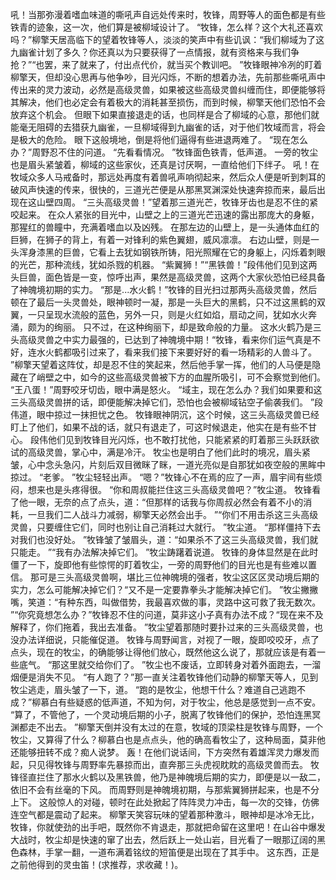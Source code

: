 吼！当那弥漫着嗜血味道的嘶吼声自远处传来时，牧锋，周野等人的面色都是有些铁青的迹象，这一次，他们算是被柳域设计了。
“牧锋，怎么样？这个大礼还喜欢吗？”柳擎天居高临下的望着牧锋等人，淡淡的笑声中有些讥讽：“我们柳域为了这九幽雀计划了多久？你还真以为只要获得了一点情报，就有资格来与我们争抢？”“也罢，来了就来了，付出点代价，就当买个教训吧。
”牧锋眼神冷冽的盯着柳擎天，但却没心思再与他争吵，目光闪烁，不断的想着办法，先前那些嘶吼声中传出来的灵力波动，必然是高级灵兽，如果被这些高级灵兽纠缠而住，即便能够将其解决，他们也必定会有着极大的消耗甚至损伤，而到时候，柳擎天他们恐怕不会放弃这个机会。
但眼下如果直接退走的话，也同样是合了柳域的心意，那他们就能毫无阻碍的去猎获九幽雀，一旦柳域得到九幽雀的话，对于他们牧域而言，将会是极大的危险。
眼下这般境地，倒是将他们逼得有些进退两难了。
“现在怎么办？”周野忍不住的问道。
“先看看情况。
”牧锋面色铁青，低声道。
一旁的牧尘也是眉头紧皱着，柳域的这些家伙，还真是讨厌啊，一直给他们下绊子。
吼！在牧域众多人马戒备时，那远处再度有着兽吼声响彻起来，然后众人便是听到刺耳的破风声快速的传来，很快的，三道光芒便是从那黑冥渊深处快速奔掠而来，最后出现在这山壁四周。
“三头高级灵兽！”望着那三道光芒，牧锋牙齿也是忍不住的紧咬起来。
在众人紧张的目光中，山壁之上的三道光芒迅速的露出那庞大的身躯，那猩红的兽瞳中，充满着嗜血以及凶残。
在那左边的山壁上，是一头通体血红的巨狮，在狮子的背上，有着一对锋利的紫色翼翅，威风凛凛。
右边山壁，则是一头浑身漆黑的巨兽，它看上去犹如钢铁所铸，阳光照耀在它的身躯上，闪烁着刺眼的光芒，那种流线，犹如杀戮的机器。
“紫翼狮！”“黑铁兽！”段伟他们见到这两头巨兽，面色皆是一变，惊呼出声，果然是高级灵兽，这两个大家伙恐怕已经具备了神魄境初期的实力。
“那是...水火鹤！”牧锋的目光扫过那两头高级灵兽，然后顿在了最后一头灵兽处，眼神顿时一凝，那是一头巨大的黑鹤，只不过这黑鹤的双翼，一只呈现水流般的蓝色，另外一只，则是火红如焰，扇动之间，犹如水火奔涌，颇为的绚丽。
只不过，在这种绚丽下，却是致命般的力量。
这水火鹤乃是三头高级灵兽之中实力最强的，已达到了神魄境中期！“牧锋，看来你们运气真是不好，连水火鹤都吸引过来了，看来我们接下来要好好的看一场精彩的人兽斗了。
”柳擎天望着这阵仗，却是忍不住的笑起来，然后他手掌一挥，他们的人马便是隐藏在了峭壁之中，如今的这些高级灵兽被下方的血腥所吸引，可不会察觉到他们。
“王八蛋！”周野咬牙切齿，眼中满是怒火。
“域主，现在怎么办？我们如果要和这三头高级灵兽拼的话，即便能解决掉它们，恐怕也会被柳域钻空子偷袭我们。
”段伟道，眼中掠过一抹担忧之色。
牧锋眼神阴沉，这个时候，这三头高级灵兽已经盯上了他们，如果不战的话，就只有退走了，可这时候退走，他实在是有些不甘心。
段伟他们见到牧锋目光闪烁，也不敢打扰他，只能紧紧的盯着那三头跃跃欲试的高级灵兽，掌心中，满是冷汗。
牧尘也是明白了他们此时的境况，眉头紧皱，心中念头急闪，片刻后双目微眯了眯，一道光亮似是自那犹如夜空般的黑眸中掠过。
“老爹。
”牧尘轻轻出声。
“嗯？”牧锋心不在焉的应了一声，眉宇间有些烦闷，想来也是头疼得很。
“你和周叔能拦住这三头高级灵兽吧？”牧尘道。
牧锋看了他一眼，无奈的点了点头，道：“但那样的话我与你周叔必然会有着不小的消耗，一旦我们二人战斗力减弱，柳擎天必然会出手。
”“你们不用击杀这三头高级灵兽，只要缠住它们，同时也别让自己消耗过大就行。
”牧尘道。
“那样僵持下去对我们也没好处。
”牧锋皱了皱眉头，道：“如果杀不了这三头高级灵兽，我们就只能走。
”“我有办法解决掉它们。
”牧尘踌躇着说道。
牧锋的身体显然是在此时僵了一下，旋即他有些惊愕的盯着牧尘，一旁的周野他们的目光也是有些难以置信。
那可是三头高级灵兽啊，堪比三位神魄境的强者，牧尘这区区灵动境后期的实力，怎么可能解决掉它们？“又不是一定要靠拳头才能解决掉它们。
”牧尘撇撇嘴，笑道：“有种东西，叫做借势，我最喜欢做的事，灵路中这可救了我无数次。
”“你究竟想怎么办？”牧锋忍不住的问道，莫非这小子真有办法不成？“现在来不及解释了，你们拖着，我出去准备。
”牧尘望着那随时要扑过来的三头高级灵兽，也没办法详细说，只能催促道。
牧锋与周野闻言，对视了一眼，旋即咬咬牙，点了点头，现在的牧尘，的确能够让得他们放心，既然他这么说了，那就应该是有着一些底气。
“那这里就交给你们了。
”牧尘也不废话，立即转身对着外面跑去，一溜烟便是消失不见。
“有人跑了？”那一直关注着牧锋他们动静的柳擎天等人，见到牧尘逃走，眉头皱了一下，道。
“跑的是牧尘，他想干什么？难道自己逃跑不成？”柳慕白有些疑惑的低声道，不知为何，对于牧尘，他总是感觉到一点不安。
“算了，不管他了，一个灵动境后期的小子，脱离了牧锋他们的保护，恐怕连黑冥渊都走不出去。
”柳擎天倒并没有太过的在意，牧域的顶梁柱是牧锋与周野，一个牧尘，又算得了什么？柳慕白也是点点头，他的确高看牧尘了，这种局面，莫非他还能够扭转不成？痴人说梦。
轰！在他们说话间，下方突然有着雄浑灵力爆发而起，只见得牧锋与周野率先暴掠而出，直奔那三头虎视眈眈的高级灵兽而去。
牧锋径直拦住了那水火鹤以及黑铁兽，他乃是神魄境后期的实力，即便是以一敌二，依旧不会有丝毫的下风。
而周野则是神魄境初期，与那紫翼狮拼起来，也是不分上下。
这般惊人的对碰，顿时在此处掀起了阵阵灵力冲击，每一次的交锋，仿佛连空气都是震动了起来。
柳擎天笑容玩味的望着那种激斗，眼神却是冰冷无比，牧锋，你就使劲的出手吧，既然你不肯退走，那就把命留在这里吧！在山谷中爆发大战时，牧尘却是快速的窜了出去，然后跃上一处山岩，目光看了一眼那辽阔的黑色森林，手掌一翻，一道布满着铭纹的短笛便是出现在了其手中。
这东西，正是之前他得到的灵虫笛！(求推荐，求收藏！)。
